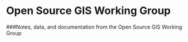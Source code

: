 # Open Source GIS Working Group
###Notes, data, and documentation from the Open Source GIS Working Group
